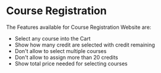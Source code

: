 # Course Registration

The Features available for Course Registration Website are:

- Select any course into the Cart
- Show how many credit are selected with credit remaining
- Don't allow to select multiple courses
- Don't allow to assign more than 20 credits
- Show total price needed for selecting courses